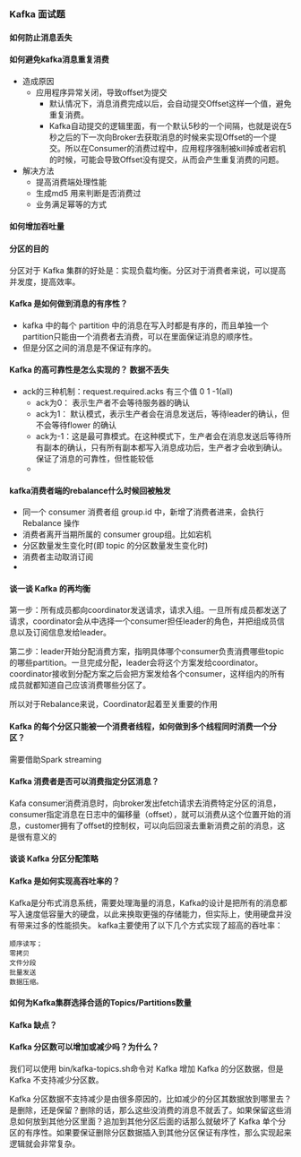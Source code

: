 ### Kafka 面试题

#### 如何防止消息丢失

#### 


#### 如何避免kafka消息重复消费
 - 造成原因
   - 应用程序异常关闭，导致offset为提交
     - 默认情况下，消息消费完成以后，会自动提交Offset这样一个值，避免重复消费。
     - Kafka自动提交的逻辑里面，有一个默认5秒的一个间隔，也就是说在5秒之后的下一次向Broker去获取消息的时候来实现Offset的一个提交。所以在Consumer的消费过程中，应用程序强制被kill掉或者宕机的时候，可能会导致Offset没有提交，从而会产生重复消费的问题。
 - 解决方法
   - 提高消费端处理性能
   - 生成md5 用来判断是否消费过
   - 业务满足幂等的方式


#### 如何增加吞吐量

####  分区的目的
分区对于 Kafka 集群的好处是：实现负载均衡。分区对于消费者来说，可以提高并发度，提高效率。

####  Kafka 是如何做到消息的有序性？
- kafka 中的每个 partition 中的消息在写入时都是有序的，而且单独一个 partition只能由一个消费者去消费，可以在里面保证消息的顺序性。
- 但是分区之间的消息是不保证有序的。 

#### Kafka 的高可靠性是怎么实现的？ 数据不丢失
- ack的三种机制：request.required.acks 有三个值 0 1 -1(all)
  - ack为0： 表示生产者不会等待服务器的确认
  - ack为1： 默认模式，表示生产者会在消息发送后，等待leader的确认，但不会等待flower 的确认
  - ack为-1：这是最可靠模式。在这种模式下，生产者会在消息发送后等待所有副本的确认，只有所有副本都写入消息成功后，生产者才会收到确认。保证了消息的可靠性，但性能较低
  - 


#### kafka消费者端的rebalance什么时候回被触发
- 同一个 consumer 消费者组 group.id 中，新增了消费者进来，会执行 Rebalance 操作
- 消费者离开当期所属的 consumer group组。比如宕机
- 分区数量发生变化时(即 topic 的分区数量发生变化时)
- 消费者主动取消订阅
- 
#### 谈一谈 Kafka 的再均衡
第一步：所有成员都向coordinator发送请求，请求入组。一旦所有成员都发送了请求，coordinator会从中选择一个consumer担任leader的角色，并把组成员信息以及订阅信息发给leader。

第二步：leader开始分配消费方案，指明具体哪个consumer负责消费哪些topic的哪些partition。一旦完成分配，leader会将这个方案发给coordinator。coordinator接收到分配方案之后会把方案发给各个consumer，这样组内的所有成员就都知道自己应该消费哪些分区了。

所以对于Rebalance来说，Coordinator起着至关重要的作用


#### Kafka 的每个分区只能被一个消费者线程，如何做到多个线程同时消费一个分区？
需要借助Spark streaming 


#### Kafka 消费者是否可以消费指定分区消息？
Kafa consumer消费消息时，向broker发出fetch请求去消费特定分区的消息，consumer指定消息在日志中的偏移量（offset），就可以消费从这个位置开始的消息，customer拥有了offset的控制权，可以向后回滚去重新消费之前的消息，这是很有意义的


#### 谈谈 Kafka 分区分配策略


####  Kafka 是如何实现高吞吐率的？
Kafka是分布式消息系统，需要处理海量的消息，Kafka的设计是把所有的消息都写入速度低容量大的硬盘，以此来换取更强的存储能力，但实际上，使用硬盘并没有带来过多的性能损失。 kafka主要使用了以下几个方式实现了超高的吞吐率：

    顺序读写；
    零拷贝
    文件分段
    批量发送
    数据压缩。

#### 如何为Kafka集群选择合适的Topics/Partitions数量


#### Kafka 缺点？

#### Kafka 分区数可以增加或减少吗？为什么？

我们可以使用 bin/kafka-topics.sh命令对 Kafka 增加 Kafka 的分区数据，但是 Kafka 不支持减少分区数。

Kafka 分区数据不支持减少是由很多原因的，比如减少的分区其数据放到哪里去？是删除，还是保留？删除的话，那么这些没消费的消息不就丢了。如果保留这些消息如何放到其他分区里面？追加到其他分区后面的话那么就破坏了 Kafka 单个分区的有序性。如果要保证删除分区数据插入到其他分区保证有序性，那么实现起来逻辑就会非常复杂。

